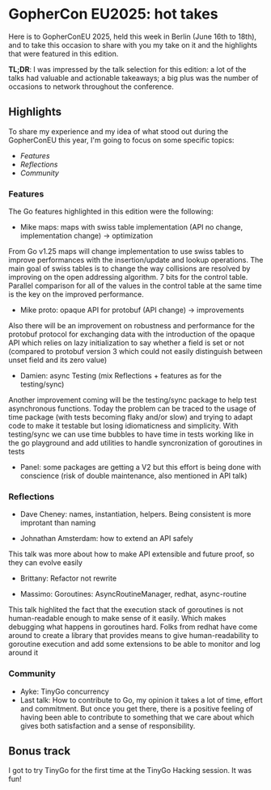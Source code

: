 # GopherCon EU2025: hot takes

Here is to GopherConEU 2025, held this week in Berlin (June 16th to 18th), and to take this occasion to share with you my take on it and the highlights that were featured in this edition.

__TL;DR__: I was impressed by the talk selection for this edition: a lot of the talks had valuable and actionable takeaways; a big plus was the number of occasions to network throughout the conference.

## Highlights

To share my experience and my idea of what stood out during the GopherConEU this year, I'm going to focus on some specific topics:

- _Features_
- _Reflections_
- _Community_

### Features

The Go features highlighted in this edition were the following:

- Mike maps: maps with swiss table implementation (API no change, implementation change) -> optimization

From Go v1.25 maps will change implementation to use swiss tables to improve performances with the insertion/update and lookup operations. The main goal of swiss tables is to change the way collisions are resolved by improving on the open addressing algorithm. 7 bits for the control table. Parallel comparison for all of the values in the control table at the same time is the key on the improved performance.

- Mike proto: opaque API for protobuf (API change) -> improvements

Also there will be an improvement on robustness and performance for the protobuf protocol for exchanging data with the introduction of the opaque API which relies on lazy initialization to say whether a field is set or not (compared to protobuf version 3 which could not easily distinguish between unset field and its zero value)

- Damien: async Testing (mix Reflections + features as for the testing/sync)

Another improvement coming will be the testing/sync package to help test asynchronous functions. Today the problem can be traced to the usage of time package (with tests becoming flaky and/or slow) and trying to adapt code to make it testable but losing idiomaticness and simplicity. With testing/sync we can use time bubbles to have time in tests working like in the go playground and add utilities to handle syncronization of goroutines in tests

- Panel: some packages are getting a V2 but this effort is being done with conscience (risk of double maintenance, also mentioned in API talk)

### Reflections

- Dave Cheney: names, instantiation, helpers. Being consistent is more improtant than naming <see notes>

- Johnathan Amsterdam: how to extend an API safely

This talk was more about how to make API extensible and future proof, so they can evolve easily <see notes>

- Brittany: Refactor not rewrite <see notes>

- Massimo: Goroutines: AsyncRoutineManager, redhat, async-routine

This talk highlited the fact that the execution stack of goroutines is not human-readable enough to make sense of it easily. Which makes debugging what happens in goroutines hard. Folks from redhat have come around to create a library that provides means to give human-readability to goroutine execution and add some extensions to be able to monitor and log around it

### Community

- Ayke: TinyGo concurrency
- Last talk: How to contribute to Go, my opinion it takes a lot of time, effort and commitment. But once you get there, there is a positive feeling of having been able to contribute to something that we care about which gives both satisfaction and a sense of responsibility.

## Bonus track

I got to try TinyGo for the first time at the TinyGo Hacking session. It was fun!
